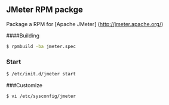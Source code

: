 JMeter RPM packge
-----------------
Package a RPM for [Apache JMeter] (http://jmeter.apache.org/)

####Building

```sh
$ rpmbuild -ba jmeter.spec
```

### Start
```sh
$ /etc/init.d/jmeter start
```

###Customize
```sh
$ vi /etc/sysconfig/jmeter
```
